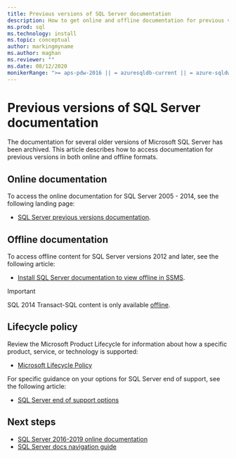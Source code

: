 ```yaml
---
title: Previous versions of SQL Server documentation
description: How to get online and offline documentation for previous versions of SQL Server, including 2005, 2008, 2012, and 2014.
ms.prod: sql
ms.technology: install
ms.topic: conceptual
author: markingmyname
ms.author: maghan
ms.reviewer: ""
ms.date: 08/12/2020
monikerRange: ">= aps-pdw-2016 || = azuresqldb-current || = azure-sqldw-latest || >= sql-server-2016 || >= sql-server-linux-2017"
---
```


# Previous versions of SQL Server documentation

The documentation for several older versions of Microsoft SQL Server has been archived. This article describes how to access documentation for previous versions in both online and offline formats.

## Online documentation

To access the online documentation for SQL Server 2005 - 2014, see the following landing page:

- [SQL Server previous versions documentation](https://docs.microsoft.com/previous-versions/sql/).

## Offline documentation

To access offline content for SQL Server versions 2012 and later, see the following article:

- [Install SQL Server documentation to view offline in SSMS](sql-server-offline-documentation.md).

> [!IMPORTANT]
> SQL 2014 Transact-SQL content is only available [offline](../sql-server/sql-server-offline-documentation.md#sql-server-2014-offline-content).

## Lifecycle policy

Review the Microsoft Product Lifecycle for information about how a specific product, service, or technology is supported:

- [Microsoft Lifecycle Policy](https://support.microsoft.com/lifecycle/selectindex)

For specific guidance on your options for SQL Server end of support, see the following article:

- [SQL Server end of support options](../sql-server/end-of-support/sql-server-end-of-life-overview.md)

## Next steps

- [SQL Server 2016-2019 online documentation](../sql-server/index.yml)
- [SQL Server docs navigation guide](../sql-server/sql-docs-navigation-guide.md)